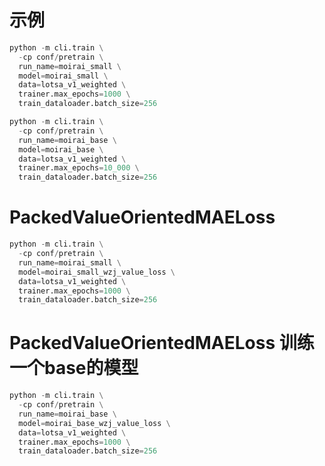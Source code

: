 # 示例

```python
python -m cli.train \
  -cp conf/pretrain \
  run_name=moirai_small \
  model=moirai_small \
  data=lotsa_v1_weighted \
  trainer.max_epochs=1000 \
  train_dataloader.batch_size=256

```
```python
python -m cli.train \
  -cp conf/pretrain \
  run_name=moirai_base \
  model=moirai_base \
  data=lotsa_v1_weighted \
  trainer.max_epochs=10_000 \
  train_dataloader.batch_size=256
```


# PackedValueOrientedMAELoss
```python
python -m cli.train \
  -cp conf/pretrain \
  run_name=moirai_small \
  model=moirai_small_wzj_value_loss \
  data=lotsa_v1_weighted \
  trainer.max_epochs=1000 \
  train_dataloader.batch_size=256
```

# PackedValueOrientedMAELoss 训练一个base的模型
```python
python -m cli.train \
  -cp conf/pretrain \
  run_name=moirai_base \
  model=moirai_base_wzj_value_loss \
  data=lotsa_v1_weighted \
  trainer.max_epochs=1000 \
  train_dataloader.batch_size=256
```
